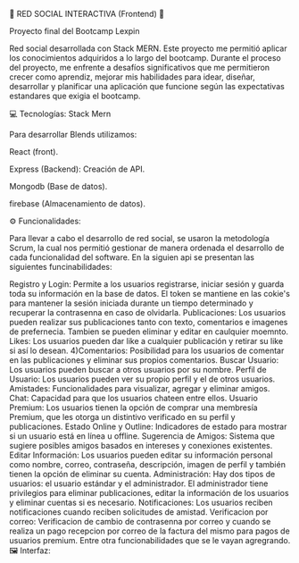 📳 RED SOCIAL INTERACTIVA (Frontend) 📳

Proyecto final del Bootcamp Lexpin

Red social desarrollada con Stack MERN. Este proyecto me permitió aplicar los conocimientos adquiridos a lo largo del bootcamp. Durante el proceso del proyecto, me enfrente a desafíos significativos que me permitieron crecer como aprendiz, mejorar mis habilidades para idear, diseñar, desarrollar y planificar una aplicación que funcione según las expectativas estandares que exigia el bootcamp.

💻 Tecnologías: Stack Mern

Para desarrollar Blends utilizamos:

React (front).

Express (Backend): Creación de API.

Mongodb (Base de datos).

firebase (Almacenamiento de datos).

⚙ Funcionalidades:

Para llevar a cabo el desarrollo de red social, se usaron la metodología Scrum, la cual nos permitió gestionar de manera ordenada el desarrollo de cada funcionalidad del software. En la siguien api se presentan las siguientes funcinabilidades:

Registro y Login: Permite a los usuarios registrarse, iniciar sesión y guarda toda su información en la base de datos. El token se mantiene en las cokie's para mantener la sesión iniciada durante un tiempo determinado y recuperar la contrasenna en caso de olvidarla.
Publicaciones: Los usuarios pueden realizar sus publicaciones tanto con texto, comentarios e imagenes de prefernecia. Tambien se pueden eliminar y editar en caulquier moemnto.
Likes: Los usuarios pueden dar like a cualquier publicación y retirar su like si así lo desean. 4)Comentarios: Posibilidad para los usuarios de comentar en las publicaciones y eliminar sus propios comentarios.
Buscar Usuario: Los usuarios pueden buscar a otros usuarios por su nombre.
Perfil de Usuario: Los usuarios pueden ver su propio perfil y el de otros usuarios.
Amistades: Funcionalidades para visualizar, agregar y eliminar amigos.
Chat: Capacidad para que los usuarios chateen entre ellos.
Usuario Premium: Los usuarios tienen la opción de comprar una membresía Premium, que les otorga un distintivo verificado en su perfil y publicaciones.
Estado Online y Outline: Indicadores de estado para mostrar si un usuario está en línea u offline.
Sugerencia de Amigos: Sistema que sugiere posibles amigos basados en intereses y conexiones existentes.
Editar Información: Los usuarios pueden editar su información personal como nombre, correo, contraseña, descripción, imagen de perfil y también tienen la opción de eliminar su cuenta.
Administración: Hay dos tipos de usuarios: el usuario estándar y el administrador. El administrador tiene privilegios para eliminar publicaciones, editar la información de los usuarios y eliminar cuentas si es necesario.
Notificaciones: Los usuarios reciben notificaciones cuando reciben solicitudes de amistad.
Verificacion por correo: Verificacion de cambio de contrasenna por correo y cuando se realiza un pago recepcion por correo de la factura del mismo para pagos de usuarios premium. Entre otra funcionabilidades que se le vayan agregrando.
🖼 Interfaz:
